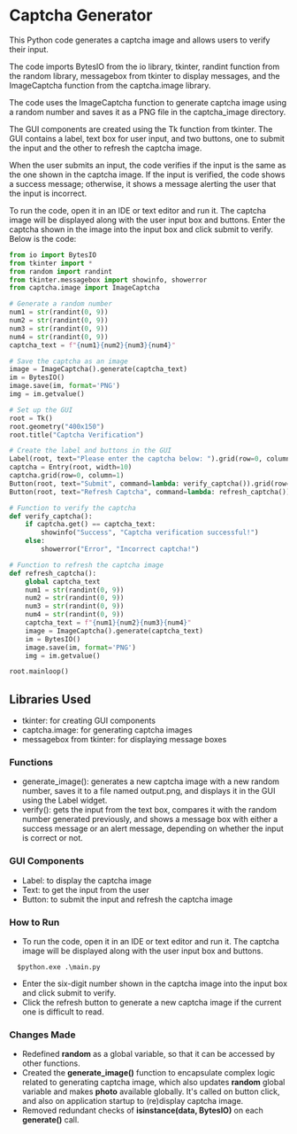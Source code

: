 # Captcha Generator

This Python code generates a captcha image and allows users to verify their input.

The code imports BytesIO from the io library, tkinter, randint function from the random library, messagebox from tkinter to display messages, and the ImageCaptcha function from the captcha.image library.

The code uses the ImageCaptcha function to generate captcha image using a random number and saves it as a PNG file in the captcha_image directory.

The GUI components are created using the Tk function from tkinter. The GUI contains a label, text box for user input, and two buttons, one to submit the input and the other to refresh the captcha image.

When the user submits an input, the code verifies if the input is the same as the one shown in the captcha image. If the input is verified, the code shows a success message; otherwise, it shows a message alerting the user that the input is incorrect.

To run the code, open it in an IDE or text editor and run it. The captcha image will be displayed along with the user input box and buttons. Enter the captcha shown in the image into the input box and click submit to verify. Below is the code:

```python
from io import BytesIO
from tkinter import *
from random import randint
from tkinter.messagebox import showinfo, showerror
from captcha.image import ImageCaptcha

# Generate a random number
num1 = str(randint(0, 9))
num2 = str(randint(0, 9))
num3 = str(randint(0, 9))
num4 = str(randint(0, 9))
captcha_text = f"{num1}{num2}{num3}{num4}"

# Save the captcha as an image
image = ImageCaptcha().generate(captcha_text)
im = BytesIO()
image.save(im, format='PNG')
img = im.getvalue()

# Set up the GUI
root = Tk()
root.geometry("400x150")
root.title("Captcha Verification")

# Create the label and buttons in the GUI
Label(root, text="Please enter the captcha below: ").grid(row=0, column=0, padx=10, pady=10)
captcha = Entry(root, width=10)
captcha.grid(row=0, column=1)
Button(root, text="Submit", command=lambda: verify_captcha()).grid(row=1, column=1, pady=5)
Button(root, text="Refresh Captcha", command=lambda: refresh_captcha()).grid(row=1, column=0, pady=5)

# Function to verify the captcha
def verify_captcha():
    if captcha.get() == captcha_text:
        showinfo("Success", "Captcha verification successful!")
    else:
        showerror("Error", "Incorrect captcha!")

# Function to refresh the captcha image
def refresh_captcha():
    global captcha_text
    num1 = str(randint(0, 9))
    num2 = str(randint(0, 9))
    num3 = str(randint(0, 9))
    num4 = str(randint(0, 9))
    captcha_text = f"{num1}{num2}{num3}{num4}"
    image = ImageCaptcha().generate(captcha_text)
    im = BytesIO()
    image.save(im, format='PNG')
    img = im.getvalue()

root.mainloop()

```

## Libraries Used

- tkinter: for creating GUI components
- captcha.image: for generating captcha images
- messagebox from tkinter: for displaying message boxes

### Functions

- generate_image(): generates a new captcha image with a new random number, saves it to a file named output.png, and displays it in the GUI using the Label widget.
- verify(): gets the input from the text box, compares it with the random number generated previously, and shows a message box with either a success message or an alert message, depending on whether the input is correct or not.

### GUI Components

- Label: to display the captcha image
- Text: to get the input from the user
- Button: to submit the input and refresh the captcha image

### How to Run

- To run the code, open it in an IDE or text editor and run it. The captcha image will be displayed along with the user input box and buttons.

```console
  $python.exe .\main.py
```

- Enter the six-digit number shown in the captcha image into the input box and click submit to verify.
- Click the refresh button to generate a new captcha image if the current one is difficult to read.

### Changes Made

- Redefined __random__ as a global variable, so that it can be accessed by other functions.
- Created the __generate_image()__ function to encapsulate complex logic related to generating captcha image, which also updates __random__ global variable and makes __photo__ available globally. It's called on button click, and also on application startup to (re)display captcha image.
- Removed redundant checks of __isinstance(data, BytesIO)__ on each __generate()__ call.
